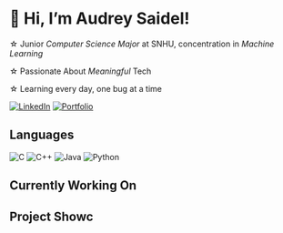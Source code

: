 # 👋 Hi, I’m Audrey Saidel!
 ☆ Junior *Computer Science Major* at SNHU, concentration in *Machine Learning*
 
 ☆  Passionate About *Meaningful* Tech
 
 ☆ Learning every day, one bug at a time

[![LinkedIn](https://img.shields.io/badge/LinkedIn-blue?style=for-the-badge&logo=linkedin&logoColor=white)](https://www.linkedin.com/in/audrey-saidel-33863b294/)
[![Portfolio](https://img.shields.io/badge/Portfolio-pink?style=for-the-badge&logo=about-dot-me&logoColor=white)](https://au1rey.github.io)

## Languages
![C](https://img.shields.io/badge/C-00599C?style=for-the-badge&logo=c&logoColor=white)
![C++](https://img.shields.io/badge/C++-00599C?style=for-the-badge&logo=c%2B%2B&logoColor=white)
![Java](https://img.shields.io/badge/Java-ED8B00?style=for-the-badge&logo=java&logoColor=white)
![Python](https://img.shields.io/badge/Python-3776AB?style=for-the-badge&logo=python&logoColor=white)

## Currently Working On

## Project Showc

